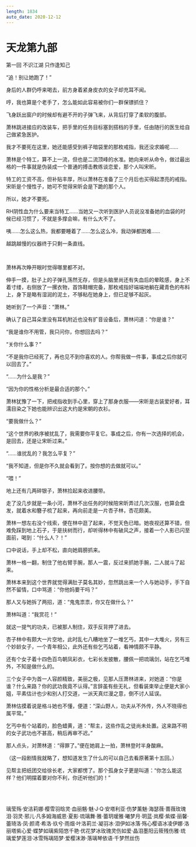 ```yaml
---
length: 1834
auto_date: 2020-12-12
---
```


# 天龙第九部

第一回 不识江湖 只作逢知己

“追！别让她跑了！”

身后的人群仍呼来喝去，前方身着紧身皮衣的女子却充耳不闻。

哼，我也算是个老手了，怎么能如此容易被你们一群保镖抓住？

飞身跃出窗户的时候却有避不开的子弹飞来，从背后打穿了柔软的腹部。

萧林跳进接应的改装车，把手里的任务目标塞到搭档的手里，任由随行的医生给自己做紧急医护。

我才不要死在这里，她还能感受到裤子暗袋里的那枚戒指，我还没求婚呢……

萧林是个特工，算不上一流，但也是二流顶峰的水准。她向来听从命令，做过最出格的一件事就是伪装成一个普通的搏击教练谈恋爱，那个人叫宋昕。

特工的工资不高，但补贴丰厚，所以萧林在准备了三个月后也买得起漂亮的戒指。宋昕是个慢性子，她可不觉得宋昕会是下跪的那个人。

所以，她才不要死。

RH阴性血为什么要来当特工……当她又一次听到医护人员说没准备她的血袋的时候已经习惯了，不就是多撑会嘛，有什么大不了。

咦……怎么这么热，我都要睡着了……怎么这么冷，我动弹都困难……

越跳越慢的仪器终于只剩一条直线。

<br>

萧林再次睁开眼时觉得哪里都不对。

伸手一摸，肚子上的子弹孔荡然无存，但是头脑里尚还有失血后的晕眩感，身上不着寸缕，右侧放了一摞衣物，首饰鞋帽完备，那枚戒指好端端地躺在藏青色的布料上，身下是略有湿润的泥土，不够粘在她身上，但已足够不起灰。

她听到了一个声音：“萧林。”

确认了自己耳朵里没有耳机附近也没有扩音设备后，萧林问道：“你是谁？”

“我是谁你不用管，我只问你，你想回去吗？”

“关你什么事？”

“不是我你已经死了，再也见不到你喜欢的人。你帮我做一件事，事成之后你就可以回去了。”

“……为什么是我？”

“因为你的性格分析是最合适的那个。”

萧林犹豫了一下，把戒指收到手心里，穿上了那身衣服——宋昕是古装爱好者，耳濡目染之下她也能辨识出这大约是宋朝的衣衫。

“要我做什么？”

“这个世界的秩序被扰乱了，我需要你平复它。事成之后，你有一次选择的机会，是回去，还是让宋昕过来。”

“……谁扰乱的？我怎么平复？”

“我不知道，但是你不久就会看到了。按你想的去做就可以。”

“喂！”

地上还有几两碎银子，萧林捡起来收进腰带。

走了没几步就是一条小河，萧林不出任务的时候陪宋昕弄过几次汉服，也算会盘发，就着水和簪子梳了起来，再向前走是一片杏子林，杏花颇美。

萧林一想左右没个线索，便在林中逛了起来，不觉天色已暗。她夜视还算不错，但难免踩到地上石子，于是扶树而行，却听得林中有破风之声，接着一个人影已闪至面前，喝到：“什么人？！”

口中说话，手上却不松，直向她肩膀抓来。

萧林一格一翻，制住了他右臂手腕，那人一震，反过来抓她手腕，二人就斗了起来。

萧林本来到这个世界就觉得满肚子莫名其妙，忽然跳出来一个人与她动手，手下自然不留情，口中骂道：“你他妈要干吗？”

那人又与她拆了两招，道：“鬼鬼祟祟，你又在做什么？”

萧林叫道：“我赏花！”

就这一提气的功夫，已被那人制住，双手反背押了进去。

杏子林中有颇大一片空地，此时乱七八糟地坐了一堆乞丐，其中一大堆火，另有三个妙龄女子，一个青年相公，此外还有些乞丐站着，看神情颇不平静。

还有个女子着十四色百鸟朝凤彩衣，七彩长发披散，腰佩一把琉璃剑，站在乞丐堆外，不知是做什么的。

三个女子中为首一人容颜精致，美丽之极，见那人压萧林进来，对她道：“你是谁？什么来路？你的武功我竟不认得。”言辞虽有些无礼，但看装束举止便是大家小姐，平素估计也少和别人打交道，一派天真烂漫之意，倒不讨人延误。

萧林估摸着说是格斗她也不懂，便道：“深山野人，功夫从不外传，外人不晓得也属平常。”

乞丐中有个站着的，脸色蜡黄，道：“帮主，这些作乱之徒尚未处置。这来路不明的女子武功也不甚高，稍后再审不迟。”

那人点头，对萧林道：“得罪了。”便在她肩上一拍，萧林登时半身酸麻。

（这一段剧情我就略了，想知道发生了什么的可以自己去看原著第十五回。）

见帮主把纸团交给徐长老，大家都愣了。那个孤身女子更是叫道：“你怎么能这样？他们明摆着要对你不利，你还听他们的！”

<br>

<br>
<br>
璃莹殇·安洁莉娜·樱雪羽晗灵·血丽魑·魅·J·Q·安塔利亚·伤梦薰魅·海瑟薇·蔷薇玫瑰泪·羽灵·邪儿·凡多姆海威恩·夏影·琉璃舞·雅·蕾玥瑷雅·曦梦月·玥蓝·岚樱·紫蝶·丽馨·蕾琦洛·凤·颜鸢·希洛·玖兮·雨烟·叶洛莉兰·凝羽冰·泪伊如冰落·殇心樱语冰凌伊娜·洛丽塔紫心爱·蝶梦如璃紫陌悠千艳·优花梦冰玫瑰灵伤如爱·晶泪墨阳云筱残伤雅·琉璃爱梦莲泪·冰雪殇璃陌梦·爱樱沫渺·落璃琴依语·千梦然丝伤


